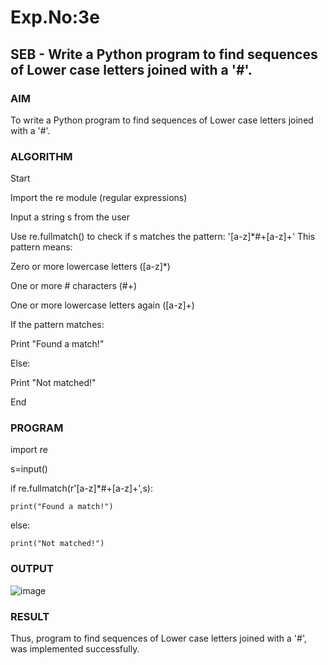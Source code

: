 # Exp.No:3e
## SEB - Write a Python program to find sequences of Lower case letters joined with a '#'.


### AIM  
To write a Python program to find sequences of Lower case letters joined with a '#'.


### ALGORITHM

Start

Import the re module (regular expressions)

Input a string s from the user

Use re.fullmatch() to check if s matches the pattern:
'[a-z]*#+[a-z]+'
This pattern means:

Zero or more lowercase letters ([a-z]*)

One or more # characters (#+)

One or more lowercase letters again ([a-z]+)

If the pattern matches:

Print "Found a match!"

Else:

Print "Not matched!"

End
### PROGRAM
import re

s=input()

if re.fullmatch(r'[a-z]*#+[a-z]+',s):

    print("Found a match!")
else:

    print("Not matched!")

### OUTPUT
![image](https://github.com/user-attachments/assets/41e456c6-c454-4edd-ada5-34da6a24d2bb)


### RESULT
Thus, program to find sequences of Lower case letters joined with a '#', was implemented successfully.
